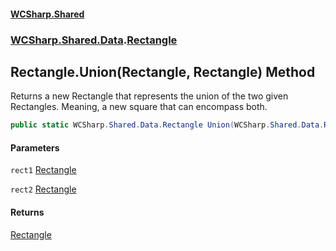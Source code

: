 #### [WCSharp.Shared](index.md 'index')
### [WCSharp.Shared.Data](WCSharp.Shared.Data.md 'WCSharp.Shared.Data').[Rectangle](WCSharp.Shared.Data.Rectangle.md 'WCSharp.Shared.Data.Rectangle')

## Rectangle.Union(Rectangle, Rectangle) Method

Returns a new Rectangle that represents the union of the two given Rectangles. Meaning, a new square that can encompass both.

```csharp
public static WCSharp.Shared.Data.Rectangle Union(WCSharp.Shared.Data.Rectangle rect1, WCSharp.Shared.Data.Rectangle rect2);
```
#### Parameters

<a name='WCSharp.Shared.Data.Rectangle.Union(WCSharp.Shared.Data.Rectangle,WCSharp.Shared.Data.Rectangle).rect1'></a>

`rect1` [Rectangle](WCSharp.Shared.Data.Rectangle.md 'WCSharp.Shared.Data.Rectangle')

<a name='WCSharp.Shared.Data.Rectangle.Union(WCSharp.Shared.Data.Rectangle,WCSharp.Shared.Data.Rectangle).rect2'></a>

`rect2` [Rectangle](WCSharp.Shared.Data.Rectangle.md 'WCSharp.Shared.Data.Rectangle')

#### Returns
[Rectangle](WCSharp.Shared.Data.Rectangle.md 'WCSharp.Shared.Data.Rectangle')